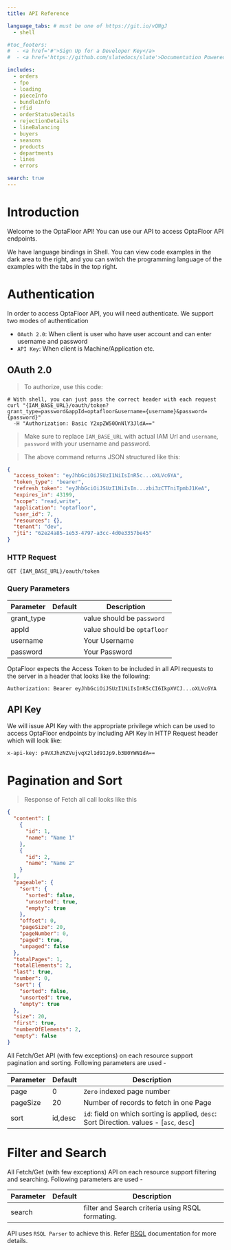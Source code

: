 ```yaml
---
title: API Reference

language_tabs: # must be one of https://git.io/vQNgJ
  - shell

#toc_footers:
#  - <a href='#'>Sign Up for a Developer Key</a>
#  - <a href='https://github.com/slatedocs/slate'>Documentation Powered by Slate</a>

includes:
  - orders
  - fpo
  - loading
  - pieceInfo
  - bundleInfo
  - rfid
  - orderStatusDetails
  - rejectionDetails
  - lineBalancing
  - buyers
  - seasons
  - products
  - departments
  - lines
  - errors

search: true
---
```


# Introduction

Welcome to the OptaFloor API! You can use our API to access OptaFloor API endpoints.

We have language bindings in Shell. You can view code examples in the dark area to the right, and you can switch the
programming language of the examples with the tabs in the top right.

# Authentication

In order to access OptaFloor API, you will need authenticate. We support two modes of authentication

- `OAuth 2.0`: When client is user who have user account and can enter username and password
- `API Key`: When client is Machine/Application etc.

## OAuth 2.0

> To authorize, use this code:

```shell
# With shell, you can just pass the correct header with each request
curl "{IAM_BASE_URL}/oauth/token?grant_type=password&appId=optafloor&username={username}&password={password}"
  -H "Authorization: Basic Y2xpZW50OnNlY3JldA=="
```

> Make sure to replace `IAM_BASE_URL` with actual IAM Url and `username`, `password` with your username and password.

> The above command returns JSON structured like this:

```json
{
  "access_token": "eyJhbGciOiJSUzI1NiIsInR5c...oXLVc6YA",
  "token_type": "bearer",
  "refresh_token": "eyJhbGciOiJSUzI1NiIsIn...zbi3zCTTniTpmbJ1KeA",
  "expires_in": 43199,
  "scope": "read,write",
  "application": "optafloor",
  "user_id": 7,
  "resources": {},
  "tenant": "dev",
  "jti": "62e24a85-1e53-4797-a3cc-4d0e3357be45"
}
```

### HTTP Request

`GET {IAM_BASE_URL}/oauth/token`

### Query Parameters

| Parameter  | Default | Description                 |
|------------|---------|-----------------------------|
| grant_type |         | value should be  `password` |
| appId      |         | value should be  `optafloor`  |
| username   |         | Your Username               |
| password   |         | Your Password               |

OptaFloor expects the Access Token to be included in all API requests to the server in a header that looks like the
following:

`Authorization: Bearer eyJhbGciOiJSUzI1NiIsInR5cCI6IkpXVCJ...oXLVc6YA`

## API Key

We will issue API Key with the appropriate privilege which can be used to access OptaFloor endpoints by including API Key
in
HTTP Request header which will look like:

`x-api-key: p4VXJhzNZVujvqX2l1d9IJp9.b3B0YWN1dA==`

# Pagination and Sort

> Response of Fetch all call looks like this

```json
{
  "content": [
    {
      "id": 1,
      "name": "Name 1"
    },
    {
      "id": 2,
      "name": "Name 2"
    }
  ],
  "pageable": {
    "sort": {
      "sorted": false,
      "unsorted": true,
      "empty": true
    },
    "offset": 0,
    "pageSize": 20,
    "pageNumber": 0,
    "paged": true,
    "unpaged": false
  },
  "totalPages": 1,
  "totalElements": 2,
  "last": true,
  "number": 0,
  "sort": {
    "sorted": false,
    "unsorted": true,
    "empty": true
  },
  "size": 20,
  "first": true,
  "numberOfElements": 2,
  "empty": false
}
```

All Fetch/Get API (with few exceptions) on each resource support pagination and sorting. Following parameters are used -

| Parameter | Default | Description                                                                               |                                                                               
|-----------|---------|-------------------------------------------------------------------------------------------|
| page      | 0       | `Zero` indexed page number                                                                |                                                                
| pageSize  | 20      | Number of records to fetch in one Page                                                    |                                                    
| sort      | id,desc | `id`: field on which sorting is applied, `desc`: Sort Direction. values - [`asc`, `desc`] | 

# Filter and Search

All Fetch/Get (with few exceptions) API on each resource support filtering and searching. Following parameters are
used -

| Parameter | Default | Description                                      |                                      
|-----------|---------|--------------------------------------------------|
| search    |         | filter and Search criteria using RSQL formating. | 

API uses `RSQL Parser` to achieve this. Refer [RSQL](https://github.com/jirutka/rsql-parser) documentation for more
details.

